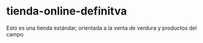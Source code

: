 # tienda-online-definitva
Esto es una tienda estándar, orientada a la venta de verdura y productos del campo
